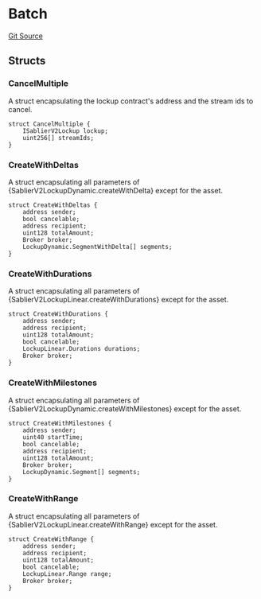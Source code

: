 # Batch

[Git Source](https://github.com/sablier-labs/v2-periphery/blob/a17edc8e290789f96ef9ddaf0e4d1c99d8ce1acf/src/types/DataTypes.sol)

## Structs

### CancelMultiple

A struct encapsulating the lockup contract's address and the stream ids to cancel.

```solidity
struct CancelMultiple {
    ISablierV2Lockup lockup;
    uint256[] streamIds;
}
```

### CreateWithDeltas

A struct encapsulating all parameters of {SablierV2LockupDynamic.createWithDelta} except for the asset.

```solidity
struct CreateWithDeltas {
    address sender;
    bool cancelable;
    address recipient;
    uint128 totalAmount;
    Broker broker;
    LockupDynamic.SegmentWithDelta[] segments;
}
```

### CreateWithDurations

A struct encapsulating all parameters of {SablierV2LockupLinear.createWithDurations} except for the asset.

```solidity
struct CreateWithDurations {
    address sender;
    address recipient;
    uint128 totalAmount;
    bool cancelable;
    LockupLinear.Durations durations;
    Broker broker;
}
```

### CreateWithMilestones

A struct encapsulating all parameters of {SablierV2LockupDynamic.createWithMilestones} except for the asset.

```solidity
struct CreateWithMilestones {
    address sender;
    uint40 startTime;
    bool cancelable;
    address recipient;
    uint128 totalAmount;
    Broker broker;
    LockupDynamic.Segment[] segments;
}
```

### CreateWithRange

A struct encapsulating all parameters of {SablierV2LockupLinear.createWithRange} except for the asset.

```solidity
struct CreateWithRange {
    address sender;
    address recipient;
    uint128 totalAmount;
    bool cancelable;
    LockupLinear.Range range;
    Broker broker;
}
```
